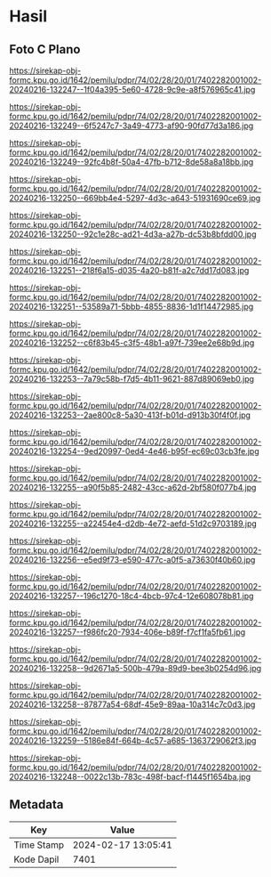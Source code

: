 # Hasil

## Foto C Plano

https://sirekap-obj-formc.kpu.go.id/1642/pemilu/pdpr/74/02/28/20/01/7402282001002-20240216-132247--1f04a395-5e60-4728-9c9e-a8f576965c41.jpg

https://sirekap-obj-formc.kpu.go.id/1642/pemilu/pdpr/74/02/28/20/01/7402282001002-20240216-132249--6f5247c7-3a49-4773-af90-90fd77d3a186.jpg

https://sirekap-obj-formc.kpu.go.id/1642/pemilu/pdpr/74/02/28/20/01/7402282001002-20240216-132249--92fc4b8f-50a4-47fb-b712-8de58a8a18bb.jpg

https://sirekap-obj-formc.kpu.go.id/1642/pemilu/pdpr/74/02/28/20/01/7402282001002-20240216-132250--669bb4e4-5297-4d3c-a643-51931690ce69.jpg

https://sirekap-obj-formc.kpu.go.id/1642/pemilu/pdpr/74/02/28/20/01/7402282001002-20240216-132250--92c1e28c-ad21-4d3a-a27b-dc53b8bfdd00.jpg

https://sirekap-obj-formc.kpu.go.id/1642/pemilu/pdpr/74/02/28/20/01/7402282001002-20240216-132251--218f6a15-d035-4a20-b81f-a2c7dd17d083.jpg

https://sirekap-obj-formc.kpu.go.id/1642/pemilu/pdpr/74/02/28/20/01/7402282001002-20240216-132251--53589a71-5bbb-4855-8836-1d1f14472985.jpg

https://sirekap-obj-formc.kpu.go.id/1642/pemilu/pdpr/74/02/28/20/01/7402282001002-20240216-132252--c6f83b45-c3f5-48b1-a97f-739ee2e68b9d.jpg

https://sirekap-obj-formc.kpu.go.id/1642/pemilu/pdpr/74/02/28/20/01/7402282001002-20240216-132253--7a79c58b-f7d5-4b11-9621-887d89069eb0.jpg

https://sirekap-obj-formc.kpu.go.id/1642/pemilu/pdpr/74/02/28/20/01/7402282001002-20240216-132253--2ae800c8-5a30-413f-b01d-d913b30f4f0f.jpg

https://sirekap-obj-formc.kpu.go.id/1642/pemilu/pdpr/74/02/28/20/01/7402282001002-20240216-132254--9ed20997-0ed4-4e46-b95f-ec69c03cb3fe.jpg

https://sirekap-obj-formc.kpu.go.id/1642/pemilu/pdpr/74/02/28/20/01/7402282001002-20240216-132255--a90f5b85-2482-43cc-a62d-2bf580f077b4.jpg

https://sirekap-obj-formc.kpu.go.id/1642/pemilu/pdpr/74/02/28/20/01/7402282001002-20240216-132255--a22454e4-d2db-4e72-aefd-51d2c9703189.jpg

https://sirekap-obj-formc.kpu.go.id/1642/pemilu/pdpr/74/02/28/20/01/7402282001002-20240216-132256--e5ed9f73-e590-477c-a0f5-a73630f40b60.jpg

https://sirekap-obj-formc.kpu.go.id/1642/pemilu/pdpr/74/02/28/20/01/7402282001002-20240216-132257--196c1270-18c4-4bcb-97c4-12e608078b81.jpg

https://sirekap-obj-formc.kpu.go.id/1642/pemilu/pdpr/74/02/28/20/01/7402282001002-20240216-132257--f986fc20-7934-406e-b89f-f7cf1fa5fb61.jpg

https://sirekap-obj-formc.kpu.go.id/1642/pemilu/pdpr/74/02/28/20/01/7402282001002-20240216-132258--9d2671a5-500b-479a-89d9-bee3b0254d96.jpg

https://sirekap-obj-formc.kpu.go.id/1642/pemilu/pdpr/74/02/28/20/01/7402282001002-20240216-132258--87877a54-68df-45e9-89aa-10a314c7c0d3.jpg

https://sirekap-obj-formc.kpu.go.id/1642/pemilu/pdpr/74/02/28/20/01/7402282001002-20240216-132259--5186e84f-664b-4c57-a685-1363729062f3.jpg

https://sirekap-obj-formc.kpu.go.id/1642/pemilu/pdpr/74/02/28/20/01/7402282001002-20240216-132248--0022c13b-783c-498f-bacf-f1445f1654ba.jpg


## Metadata

| Key        | Value               |
| ---------- | ------------------- |
| Time Stamp | 2024-02-17 13:05:41 |
| Kode Dapil | 7401                |



